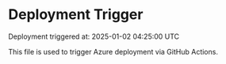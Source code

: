 # Deployment Trigger

Deployment triggered at: 2025-01-02 04:25:00 UTC

This file is used to trigger Azure deployment via GitHub Actions.